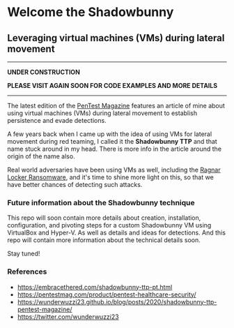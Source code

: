 # Welcome the Shadowbunny 
## Leveraging virtual machines (VMs) during lateral movement

**********************************************************

**UNDER CONSTRUCTION**

**PLEASE VISIT AGAIN SOON FOR CODE EXAMPLES AND MORE DETAILS**

**********************************************************

The latest edition of the [PenTest Magazine](https://pentestmag.com/product/pentest-healthcare-security/) features an article of mine about using virtual machines (VMs) during lateral movement to establish persistence and evade detections.

A few years back when I came up with the idea of using VMs for lateral movement during red teaming, I called it the **Shadowbunny TTP** and that name stuck around in my head. There is more info in the article around the origin of the name also.

Real world adversaries have been using VMs as well, including the [Ragnar Locker Ransomware](https://news.sophos.com/en-us/2020/05/21/ragnar-locker-ransomware-deploys-virtual-machine-to-dodge-security/), and it's time to shine more light on this, so that we have better chances of detecting such attacks.

### Future information about the Shadowbunny technique

This repo will soon contain more details about creation, installation, configuration, and pivoting steps for a custom Shadowbunny VM using VirtualBox and Hyper-V. As well as details and ideas for detections.
And this repo will contain more information about the technical details soon.

Stay tuned!

### References
* https://embracethered.com/shadowbunny-ttp-pt.html
* https://pentestmag.com/product/pentest-healthcare-security/
* https://wunderwuzzi23.github.io/blog/posts/2020/shadowbunny-ttp-pentest-magazine/
* https://twitter.com/wunderwuzzi23


